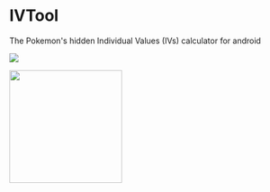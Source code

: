 # IVTool
The Pokemon's hidden Individual Values (IVs) calculator for android

![](https://gist.github.com/skyousuke/229f5017625674d6999d7df67d4a807b/raw/07a0bc0dce1727c4e33906ab5587ec6f9026c997/iv-tool.png )

<a href="https://play.google.com/store/apps/details?id=com.skyousuke.ivtool"><img src="https://raw.githubusercontent.com/steverichey/google-play-badge-svg/master/img/en_get.svg?sanitize=true" width="200">
</a>
